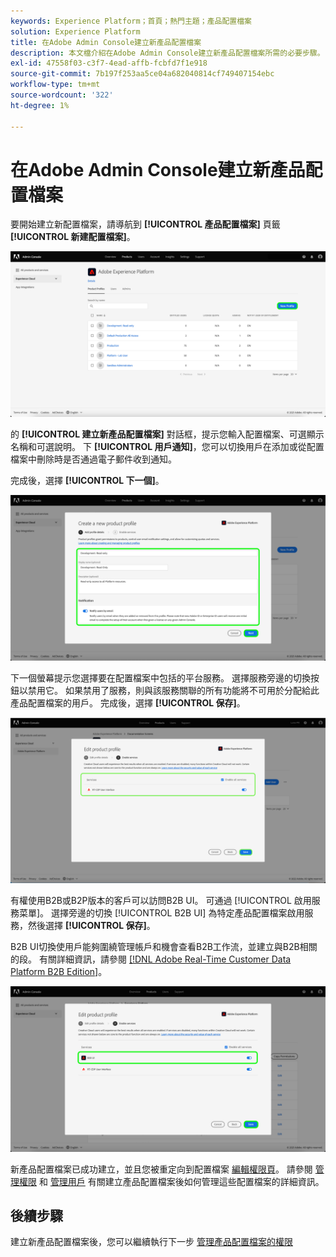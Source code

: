 ```yaml
---
keywords: Experience Platform；首頁；熱門主題；產品配置檔案
solution: Experience Platform
title: 在Adobe Admin Console建立新產品配置檔案
description: 本文檔介紹在Adobe Admin Console建立新產品配置檔案所需的必要步驟。 要開始建立新配置檔案，請導航到「產品配置檔案」頁籤，然後按一下「新建配置檔案」。
exl-id: 47558f03-c3f7-4ead-affb-fcbfd7f1e918
source-git-commit: 7b197f253aa5ce04a682040814cf749407154ebc
workflow-type: tm+mt
source-wordcount: '322'
ht-degree: 1%

---
```


# 在Adobe Admin Console建立新產品配置檔案

要開始建立新配置檔案，請導航到 **[!UICONTROL 產品配置檔案]** 頁籤 **[!UICONTROL 新建配置檔案]**。

![新配置檔案](../images/new-profile.png)

的 **[!UICONTROL 建立新產品配置檔案]** 對話框，提示您輸入配置檔案、可選顯示名稱和可選說明。 下 **[!UICONTROL 用戶通知]**，您可以切換用戶在添加或從配置檔案中刪除時是否通過電子郵件收到通知。

完成後，選擇 **[!UICONTROL 下一個]**。

![建立新產品配置檔案](../images/create-new-product-profile.png)

下一個螢幕提示您選擇要在配置檔案中包括的平台服務。 選擇服務旁邊的切換按鈕以禁用它。 如果禁用了服務，則與該服務關聯的所有功能將不可用於分配給此產品配置檔案的用戶。 完成後，選擇 **[!UICONTROL 保存]**。

![啟用服務](../images/enable-services.png)

有權使用B2B或B2P版本的客戶可以訪問B2B UI。 可通過 [!UICONTROL 啟用服務菜單]。 選擇旁邊的切換 [!UICONTROL B2B UI] 為特定產品配置檔案啟用服務，然後選擇 **[!UICONTROL 保存]**。

B2B UI切換使用戶能夠圍繞管理帳戶和機會查看B2B工作流，並建立與B2B相關的段。 有關詳細資訊，請參閱 [[!DNL Adobe Real-Time Customer Data Platform B2B Edition]](../../rtcdp/b2b-overview.md)。

![enable-b2b](../images/enable-b2b.png)

新產品配置檔案已成功建立，並且您被重定向到配置檔案 [編輯權限頁](#edit-permissions)。 請參閱 [管理權限](#manage-permissions-for-a-product-profile) 和 [管理用戶](#manage-users-for-a-product-profile) 有關建立產品配置檔案後如何管理這些配置檔案的詳細資訊。

## 後續步驟

建立新產品配置檔案後，您可以繼續執行下一步 [管理產品配置檔案的權限](permissions.md)
